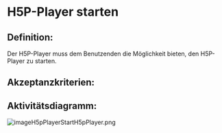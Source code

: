 # H5P-Player starten


## Definition:

Der H5P-Player muss dem Benutzenden die Möglichkeit bieten,
den H5P-Player zu starten.


## Akzeptanzkriterien:




## Aktivitätsdiagramm:

![imageH5pPlayerStartH5pPlayer.png](imageH5pPlayerStartH5pPlayer.png)
